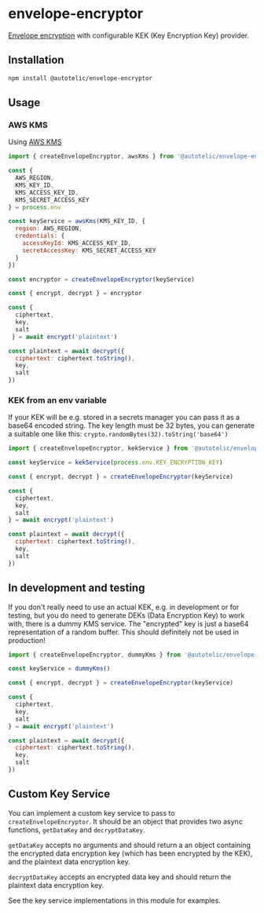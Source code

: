 # envelope-encryptor

[Envelope encryption](https://docs.aws.amazon.com/kms/latest/developerguide/concepts.html#enveloping) with configurable KEK (Key Encryption Key) provider.

## Installation

```sh
npm install @autotelic/envelope-encryptor
```

## Usage

### AWS KMS

Using [AWS KMS](https://docs.aws.amazon.com/kms/latest/developerguide/overview.html)

```js
import { createEnvelopeEncryptor, awsKms } from '@autotelic/envelope-encryptor'

const {
  AWS_REGION,
  KMS_KEY_ID,
  KMS_ACCESS_KEY_ID,
  KMS_SECRET_ACCESS_KEY
} = process.env

const keyService = awsKms(KMS_KEY_ID, {
  region: AWS_REGION,
  credentials: {
    accessKeyId: KMS_ACCESS_KEY_ID,
    secretAccessKey: KMS_SECRET_ACCESS_KEY
  }
})

const encryptor = createEnvelopeEncryptor(keyService)

const { encrypt, decrypt } = encryptor

const {
  ciphertext,
  key,
  salt
 } = await encrypt('plaintext')

const plaintext = await decrypt({
  ciphertext: ciphertext.toString(),
  key,
  salt
})
```

### KEK from an env variable

If your KEK will be e.g. stored in a secrets manager you can pass
it as a base64 encoded string. The key length must be 32 bytes,
you can generate a suitable one like this:
`crypto.randomBytes(32).toString('base64')`

```js
import { createEnvelopeEncryptor, kekService } from '@autotelic/envelope-encryptor'

const keyService = kekService(process.env.KEY_ENCRYPTION_KEY)

const { encrypt, decrypt } = createEnvelopeEncryptor(keyService)

const {
  ciphertext,
  key,
  salt
} = await encrypt('plaintext')

const plaintext = await decrypt({
  ciphertext: ciphertext.toString(),
  key,
  salt
})
```

## In development and testing

If you don't really need to use an actual KEK, e.g. in development or for testing,
but you do need to generate DEKs (Data Encryption Key) to work with, there is
a dummy KMS service. The "encrypted" key is just a base64 representation of a random buffer.
This should definitely not be used in production!

```js
import { createEnvelopeEncryptor, dummyKms } from '@autotelic/envelope-encryptor'

const keyService = dummyKms()

const { encrypt, decrypt } = createEnvelopeEncryptor(keyService)

const {
  ciphertext,
  key,
  salt
} = await encrypt('plaintext')

const plaintext = await decrypt({
  ciphertext: ciphertext.toString(),
  key,
  salt
})
```

## Custom Key Service

You can implement a custom key service to pass to
`createEnvelopeEncryptor`. It should be an object that
provides two async functions, `getDataKey` and `decryptDataKey`.

`getDataKey` accepts no arguments and should return a
an object containing the encrypted data encryption key (which has been encrypted by the KEK),
and the plaintext data encryption key.

`decryptDataKey` accepts an encrypted data key and should
return the plaintext data encryption key.

See the key service implementations in this module for examples.





